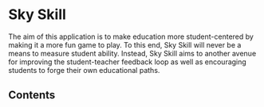 # Sky Skill

The aim of this application is to make education more student-centered by making it a more fun game to play. To this end, Sky Skill will never be a means to measure student ability. Instead, Sky Skill aims to another avenue for improving the student-teacher feedback loop as well as encouraging students to forge their own educational paths.

## Contents

